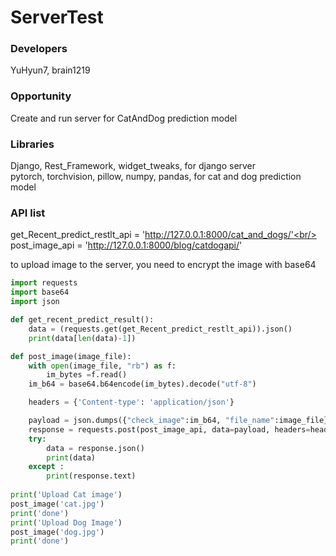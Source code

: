 # ServerTest

### Developers
YuHyun7, brain1219

### Opportunity
Create and run server for CatAndDog prediction model

### Libraries
Django, Rest_Framework, widget_tweaks, for django server<br/>
pytorch, torchvision, pillow, numpy, pandas, for cat and dog prediction model
 
### API list
get_Recent_predict_restlt_api = 'http://127.0.0.1:8000/cat_and_dogs/'<br/>
post_image_api = 'http://127.0.0.1:8000/blog/catdogapi/'

to upload image to the server, you need to encrypt the image with base64
```python
import requests
import base64
import json

def get_recent_predict_result():
    data = (requests.get(get_Recent_predict_restlt_api)).json()
    print(data[len(data)-1])

def post_image(image_file):
    with open(image_file, "rb") as f:
        im_bytes =f.read()
    im_b64 = base64.b64encode(im_bytes).decode("utf-8")

    headers = {'Content-type': 'application/json'}

    payload = json.dumps({"check_image":im_b64, "file_name":image_file})
    response = requests.post(post_image_api, data=payload, headers=headers)
    try:
        data = response.json()
        print(data)
    except :
        print(response.text)
        
print('Upload Cat image')
post_image('cat.jpg')
print('done')
print('Upload Dog Image')
post_image('dog.jpg')
print('done')
```
